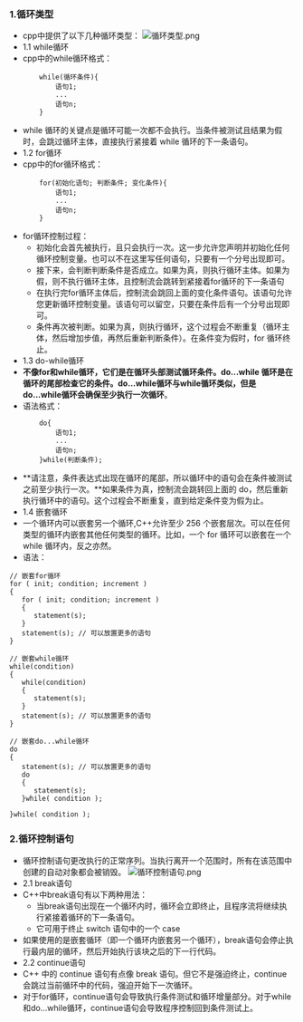 ### 1.循环类型
- cpp中提供了以下几种循环类型：
![循环类型.png](https://upload-images.jianshu.io/upload_images/13407176-76f0a3c7a10d4f85.png?imageMogr2/auto-orient/strip%7CimageView2/2/w/1240)
- 1.1 while循环
- cpp中的while循环格式：
    ```
        while(循环条件){
            语句1;
            ...
            语句n;
        }
    ```
- while 循环的关键点是循环可能一次都不会执行。当条件被测试且结果为假时，会跳过循环主体，直接执行紧接着 while 循环的下一条语句。
- 1.2 for循环
- cpp中的for循环格式：
    ```
        for(初始化语句; 判断条件; 变化条件){
            语句1;
            ...
            语句n;
        }
    ```
- for循环控制过程：
    - 初始化会首先被执行，且只会执行一次。这一步允许您声明并初始化任何循环控制变量。也可以不在这里写任何语句，只要有一个分号出现即可。
    - 接下来，会判断判断条件是否成立。如果为真，则执行循环主体。如果为假，则不执行循环主体，且控制流会跳转到紧接着for循环的下一条语句
    - 在执行完for循环主体后，控制流会跳回上面的变化条件语句。该语句允许您更新循环控制变量。该语句可以留空，只要在条件后有一个分号出现即可。
    - 条件再次被判断。如果为真，则执行循环，这个过程会不断重复（循环主体，然后增加步值，再然后重新判断条件）。在条件变为假时，for 循环终止。
- 1.3 do-while循环
- **不像for和while循环，它们是在循环头部测试循环条件。do...while 循环是在循环的尾部检查它的条件。**do...while循环与while循环类似，但是**do...while循环会确保至少执行一次循环**。
- 语法格式：
    ```
        do{
            语句1;
            ...
            语句n;
        }while(判断条件);
    ```
- **请注意，条件表达式出现在循环的尾部，所以循环中的语句会在条件被测试之前至少执行一次。**如果条件为真，控制流会跳转回上面的 do，然后重新执行循环中的语句。这个过程会不断重复，直到给定条件变为假为止。
- 1.4 嵌套循环
- 一个循环内可以嵌套另一个循环,C++允许至少 256 个嵌套层次。可以在任何类型的循环内嵌套其他任何类型的循环。比如，一个 for 循环可以嵌套在一个 while 循环内，反之亦然。
- 语法：
```
// 嵌套for循环
for ( init; condition; increment )
{
   for ( init; condition; increment )
   {
      statement(s);
   }
   statement(s); // 可以放置更多的语句
}

// 嵌套while循环
while(condition)
{
   while(condition)
   {
      statement(s);
   }
   statement(s); // 可以放置更多的语句
}

// 嵌套do...while循环
do
{
   statement(s); // 可以放置更多的语句
   do
   {
      statement(s);
   }while( condition );
 
}while( condition );
```
### 2.循环控制语句
- 循环控制语句更改执行的正常序列。当执行离开一个范围时，所有在该范围中创建的自动对象都会被销毁。
![循环控制语句.png](https://upload-images.jianshu.io/upload_images/13407176-807aadf172679e1e.png?imageMogr2/auto-orient/strip%7CimageView2/2/w/1240)
- 2.1 break语句
- C++中break语句有以下两种用法：
    - 当break语句出现在一个循环内时，循环会立即终止，且程序流将继续执行紧接着循环的下一条语句。
    - 它可用于终止 switch 语句中的一个 case
- 如果使用的是嵌套循环（即一个循环内嵌套另一个循环），break语句会停止执行最内层的循环，然后开始执行该块之后的下一行代码。
- 2.2 continue语句
- C++ 中的 continue 语句有点像 break 语句。但它不是强迫终止，continue 会跳过当前循环中的代码，强迫开始下一次循环。
- 对于for循环，continue语句会导致执行条件测试和循环增量部分。对于while和do...while循环，continue语句会导致程序控制回到条件测试上。
